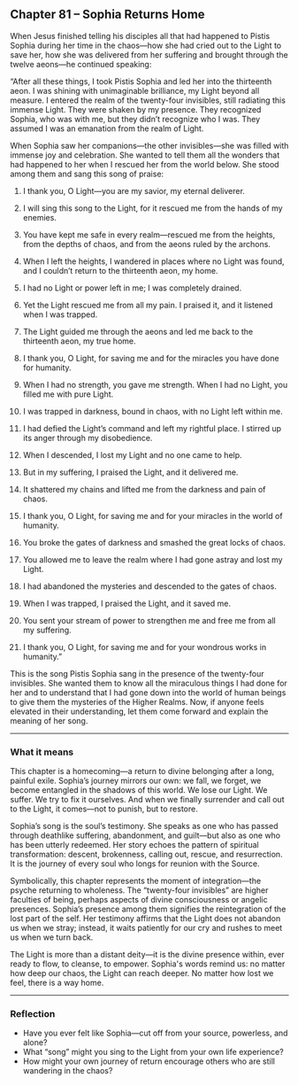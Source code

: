 ## Chapter 81 – Sophia Returns Home

When Jesus finished telling his disciples all that had happened to Pistis Sophia during her time in the chaos—how she had cried out to the Light to save her, how she was delivered from her suffering and brought through the twelve aeons—he continued speaking:

“After all these things, I took Pistis Sophia and led her into the thirteenth aeon. I was shining with unimaginable brilliance, my Light beyond all measure. I entered the realm of the twenty-four invisibles, still radiating this immense Light. They were shaken by my presence. They recognized Sophia, who was with me, but they didn’t recognize who I was. They assumed I was an emanation from the realm of Light.

When Sophia saw her companions—the other invisibles—she was filled with immense joy and celebration. She wanted to tell them all the wonders that had happened to her when I rescued her from the world below. She stood among them and sang this song of praise:

1. I thank you, O Light—you are my savior, my eternal deliverer.

2. I will sing this song to the Light, for it rescued me from the hands of my enemies.

3. You have kept me safe in every realm—rescued me from the heights, from the depths of chaos, and from the aeons ruled by the archons.

4. When I left the heights, I wandered in places where no Light was found, and I couldn’t return to the thirteenth aeon, my home.

5. I had no Light or power left in me; I was completely drained.

6. Yet the Light rescued me from all my pain. I praised it, and it listened when I was trapped.

7. The Light guided me through the aeons and led me back to the thirteenth aeon, my true home.

8. I thank you, O Light, for saving me and for the miracles you have done for humanity.

9. When I had no strength, you gave me strength. When I had no Light, you filled me with pure Light.

10. I was trapped in darkness, bound in chaos, with no Light left within me.

11. I had defied the Light’s command and left my rightful place. I stirred up its anger through my disobedience.

12. When I descended, I lost my Light and no one came to help.

13. But in my suffering, I praised the Light, and it delivered me.

14. It shattered my chains and lifted me from the darkness and pain of chaos.

15. I thank you, O Light, for saving me and for your miracles in the world of humanity.

16. You broke the gates of darkness and smashed the great locks of chaos.

17. You allowed me to leave the realm where I had gone astray and lost my Light.

18. I had abandoned the mysteries and descended to the gates of chaos.

19. When I was trapped, I praised the Light, and it saved me.

20. You sent your stream of power to strengthen me and free me from all my suffering.

21. I thank you, O Light, for saving me and for your wondrous works in humanity.”

This is the song Pistis Sophia sang in the presence of the twenty-four invisibles. She wanted them to know all the miraculous things I had done for her and to understand that I had gone down into the world of human beings to give them the mysteries of the Higher Realms. Now, if anyone feels elevated in their understanding, let them come forward and explain the meaning of her song.

---

### What it means

This chapter is a homecoming—a return to divine belonging after a long, painful exile. Sophia’s journey mirrors our own: we fall, we forget, we become entangled in the shadows of this world. We lose our Light. We suffer. We try to fix it ourselves. And when we finally surrender and call out to the Light, it comes—not to punish, but to restore.

Sophia’s song is the soul’s testimony. She speaks as one who has passed through deathlike suffering, abandonment, and guilt—but also as one who has been utterly redeemed. Her story echoes the pattern of spiritual transformation: descent, brokenness, calling out, rescue, and resurrection. It is the journey of every soul who longs for reunion with the Source.

Symbolically, this chapter represents the moment of integration—the psyche returning to wholeness. The “twenty-four invisibles” are higher faculties of being, perhaps aspects of divine consciousness or angelic presences. Sophia’s presence among them signifies the reintegration of the lost part of the self. Her testimony affirms that the Light does not abandon us when we stray; instead, it waits patiently for our cry and rushes to meet us when we turn back.

The Light is more than a distant deity—it is the divine presence within, ever ready to flow, to cleanse, to empower. Sophia's words remind us: no matter how deep our chaos, the Light can reach deeper. No matter how lost we feel, there is a way home.

---

### Reflection

* Have you ever felt like Sophia—cut off from your source, powerless, and alone?
* What “song” might you sing to the Light from your own life experience?
* How might your own journey of return encourage others who are still wandering in the chaos?
